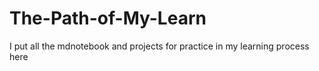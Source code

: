 # The-Path-of-My-Learn
I put all the mdnotebook and projects for practice in my learning process here

